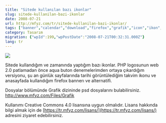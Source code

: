 ```yaml
---
title: "Sitede kullanılan bazı ikonlar"
slug: sitede-kullanilan-bazi-ikonlar
date: 2008-07-21
url: http://mfyz.com/tr/sitede-kullanilan-bazi-ikonlar/
tags: ["banner","calendar","download","firefox","grafik","icon","ikon","logo","php","Tasarım"]
category: Tasarım
migration: {"wpId":199,"wpPostDate":"2008-07-21T00:32:31.000Z"}
lang: tr
---
```


![](/images/archive/tr/2008/07/bazi_ikonlar.jpg)

Sitede kullandığım ve zamanında yaptığım bazı ikonlar. PHP logosunun web 2.0 patlamadan önce aqua buton denemelerimden ortaya çıkardığım versiyonu, şu an günlük sayfalarında tarihi görüntülediğim takvim ikonu ve anasayfada kullandığım firefox bannerı ve alternatifi.

Dosyalar bölümünde Grafik dizininde psd dosyalarını bulabilirsiniz. http://www.mfyz.com/Files/Grafik

Kullanımı Creative Commons 4.0 lisansına uygun olmalıdır. Lisans hakkında bilgi almak için de [https://tr.mfyz.com/lisans/](https://tr.mfyz.com/lisans/) adresini ziyaret edebilirsiniz.